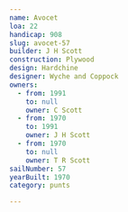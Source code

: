 ```yaml
---
name: Avocet
loa: 22
handicap: 908
slug: avocet-57
builder: J H Scott
construction: Plywood
design: Hardchine
designer: Wyche and Coppock
owners:
  - from: 1991
    to: null
    owner: C Scott
  - from: 1970
    to: 1991
    owner: J H Scott
  - from: 1970
    to: null
    owner: T R Scott
sailNumber: 57
yearBuilt: 1970
category: punts

---
```

